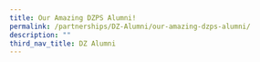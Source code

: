 ```yaml
---
title: Our Amazing DZPS Alumni!
permalink: /partnerships/DZ-Alumni/our-amazing-dzps-alumni/
description: ""
third_nav_title: DZ Alumni
---
```

